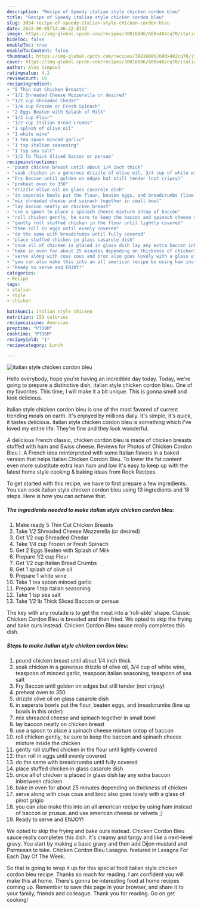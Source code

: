 ```yaml
---
description: "Recipe of Speedy italian style chicken cordon bleu"
title: "Recipe of Speedy italian style chicken cordon bleu"
slug: 3034-recipe-of-speedy-italian-style-chicken-cordon-bleu
date: 2022-06-05T14:46:22.813Z
image: https://img-global.cpcdn.com/recipes/38816886/680x482cq70/italian-style-chicken-cordon-bleu-recipe-main-photo.jpg
hideToc: false
enableToc: true
enableTocContent: false
thumbnail: https://img-global.cpcdn.com/recipes/38816886/680x482cq70/italian-style-chicken-cordon-bleu-recipe-main-photo.jpg
cover: https://img-global.cpcdn.com/recipes/38816886/680x482cq70/italian-style-chicken-cordon-bleu-recipe-main-photo.jpg
author: Alex Simpson
ratingvalue: 4.2
reviewcount: 19
recipeingredient:
- "5 Thin Cut Chicken Breasts"
- "1/2 Shreaded Cheese Mozzerella or desired"
- "1/2 cup Shreaded Chedar"
- "1/4 cup Frozen or Fresh Spinach"
- "2 Eggs Beaten with Splash of Milk"
- "1/2 cup Flour"
- "1/2 cup Italian Bread Crumbs"
- "1 splash of olive oil"
- "1 white wine"
- "1 tea spoon minced garlic"
- "1 tsp italian seasoning"
- "1 tsp sea salt"
- "1/2 lb Thick Sliced Baccon or persue"
recipeinstructions:
- "pound chicken breast until about 1/4 inch thick"
- "soak chicken in a generous drizzle of olive oil, 3/4 cup of white wine, teaspoon of minced garlic, teaspoon italian seasoning, teaspoon of sea salt"
- "Fry Baccon until golden on edges but still tender (not cripsy)"
- "preheat oven to 350"
- "drizzle olive oil on glass casarole dish"
- "in seperate bowls put the flour, beaten eggs, and breadcrumbs (line up bowls in this order)"
- "mix shreaded cheese and spinach together in small bowl"
- "lay baccon neatly on chicken breast"
- "use a spoon to place a spinach cheese mixture ontop of baccon"
- "roll chicken gently, be sure to keep the baccon and spinach cheese mixture inside the chicken"
- "gently roll stuffed chicken in the flour until lightly covered"
- "then roll in eggs until evenly covered"
- "do the same with breadcrumbs until fully covered"
- "place stuffed chicken in glass casarole dish"
- "once all of chicken is placed in glass dish lay any extra baccon inbetween chicken"
- "bake in oven for about 25 minutes depending on thickness of chicken"
- "serve along with cous cous and broc also goes lovely with a glass of pinot grigio"
- "you can also make this into an all american recipe by using ham instead of baccon or prusue..and use american cheese or velveta ;)"
- "Ready to serve and ENJOY!"
categories:
- Recipe
tags:
- italian
- style
- chicken

katakunci: italian style chicken 
nutrition: 159 calories
recipecuisine: American
preptime: "PT19M"
cooktime: "PT35M"
recipeyield: "1"
recipecategory: Lunch

---
```



![italian style chicken cordon bleu](https://img-global.cpcdn.com/recipes/38816886/680x482cq70/italian-style-chicken-cordon-bleu-recipe-main-photo.jpg)

Hello everybody, hope you're having an incredible day today. Today, we're going to prepare a distinctive dish, italian style chicken cordon bleu. One of my favorites. This time, I will make it a bit unique. This is gonna smell and look delicious.

italian style chicken cordon bleu is one of the most favored of current trending meals on earth. It's enjoyed by millions daily. It's simple, it's quick, it tastes delicious. italian style chicken cordon bleu is something which I've loved my entire life. They're fine and they look wonderful.

A delicious French classic, chicken cordon bleu is made of chicken breasts stuffed with ham and Swiss cheese. Reviews for Photos of Chicken Cordon Bleu I. A French idea reinterpreted with some Italian flavors in a baked version that helps Italian Chicken Cordon Bleu. To lower the fat content even more substitute extra lean ham and low It&#39;s easy to keep up with the latest home style cooking & baking ideas from Rock Recipes.


To get started with this recipe, we have to first prepare a few ingredients. You can cook italian style chicken cordon bleu using 13 ingredients and 18 steps. Here is how you can achieve that.

<!--inarticleads1-->

##### The ingredients needed to make italian style chicken cordon bleu:

1. Make ready 5 Thin Cut Chicken Breasts
1. Take 1/2 Shreaded Cheese Mozzerella (or desired)
1. Get 1/2 cup Shreaded Chedar
1. Take 1/4 cup Frozen or Fresh Spinach
1. Get 2 Eggs Beaten with Splash of Milk
1. Prepare 1/2 cup Flour
1. Get 1/2 cup Italian Bread Crumbs
1. Get 1 splash of olive oil
1. Prepare 1 white wine
1. Take 1 tea spoon minced garlic
1. Prepare 1 tsp italian seasoning
1. Take 1 tsp sea salt
1. Take 1/2 lb Thick Sliced Baccon or persue


The key with any roulade is to get the meat into a &#39;roll-able&#39; shape. Classic Chicken Cordon Bleu is breaded and then fried. We opted to skip the frying and bake ours instead. Chicken Cordon Bleu sauce really completes this dish. 

<!--inarticleads2-->

##### Steps to make italian style chicken cordon bleu:

1. pound chicken breast until about 1/4 inch thick
1. soak chicken in a generous drizzle of olive oil, 3/4 cup of white wine, teaspoon of minced garlic, teaspoon italian seasoning, teaspoon of sea salt
1. Fry Baccon until golden on edges but still tender (not cripsy)
1. preheat oven to 350
1. drizzle olive oil on glass casarole dish
1. in seperate bowls put the flour, beaten eggs, and breadcrumbs (line up bowls in this order)
1. mix shreaded cheese and spinach together in small bowl
1. lay baccon neatly on chicken breast
1. use a spoon to place a spinach cheese mixture ontop of baccon
1. roll chicken gently, be sure to keep the baccon and spinach cheese mixture inside the chicken
1. gently roll stuffed chicken in the flour until lightly covered
1. then roll in eggs until evenly covered
1. do the same with breadcrumbs until fully covered
1. place stuffed chicken in glass casarole dish
1. once all of chicken is placed in glass dish lay any extra baccon inbetween chicken
1. bake in oven for about 25 minutes depending on thickness of chicken
1. serve along with cous cous and broc also goes lovely with a glass of pinot grigio
1. you can also make this into an all american recipe by using ham instead of baccon or prusue..and use american cheese or velveta ;)
1. Ready to serve and ENJOY!

We opted to skip the frying and bake ours instead. Chicken Cordon Bleu sauce really completes this dish. It&#39;s creamy and tangy and like a next-level gravy. You start by making a basic gravy and then add Dijon mustard and Parmesan to take. Chicken Cordon Bleu Lasagna. featured in Lasagna For Each Day Of The Week. 

So that is going to wrap it up for this special food italian style chicken cordon bleu recipe. Thanks so much for reading. I am confident you will make this at home. There's gonna be interesting food at home recipes coming up. Remember to save this page in your browser, and share it to your family, friends and colleague. Thank you for reading. Go on get cooking!
